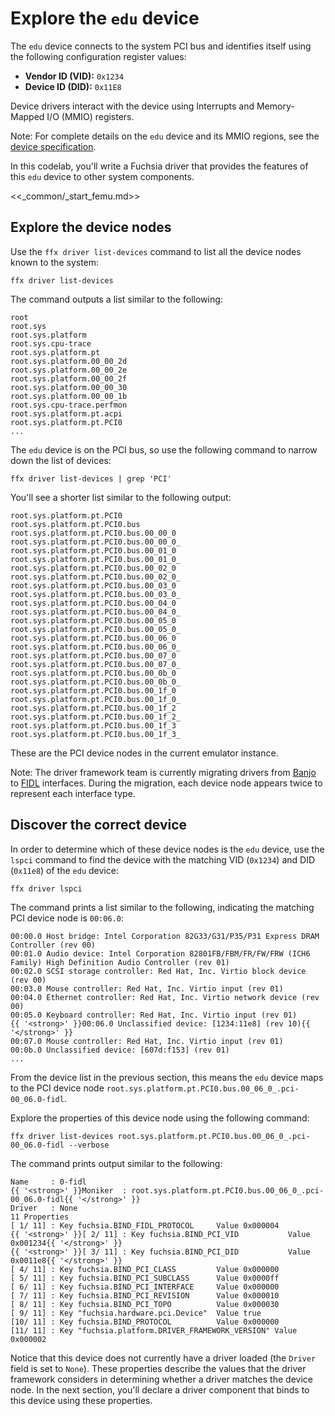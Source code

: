# Explore the `edu` device

The `edu` device connects to the system PCI bus and identifies itself using the
following configuration register values:

*   **Vendor ID (VID):** `0x1234`
*   **Device ID (DID):** `0x11E8`

Device drivers interact with the device using Interrupts and Memory-Mapped I/O
(MMIO) registers.

Note: For complete details on the `edu` device and its MMIO regions, see the
[device specification][edu-device-spec].

In this codelab, you'll write a Fuchsia driver that provides the features of
this `edu` device to other system components.

<<_common/_start_femu.md>>

## Explore the device nodes

Use the `ffx driver list-devices` command to list all the device nodes known to
the system:

```posix-terminal
ffx driver list-devices
```

The command outputs a list similar to the following:

```none {:.devsite-disable-click-to-copy}
root
root.sys
root.sys.platform
root.sys.cpu-trace
root.sys.platform.pt
root.sys.platform.00_00_2d
root.sys.platform.00_00_2e
root.sys.platform.00_00_2f
root.sys.platform.00_00_30
root.sys.platform.00_00_1b
root.sys.cpu-trace.perfmon
root.sys.platform.pt.acpi
root.sys.platform.pt.PCI0
...
```

The `edu` device is on the PCI bus, so use the following command to narrow down
the list of devices:

```posix-terminal
ffx driver list-devices | grep 'PCI'
```

You'll see a shorter list similar to the following output:

```none {:.devsite-disable-click-to-copy}
root.sys.platform.pt.PCI0
root.sys.platform.pt.PCI0.bus
root.sys.platform.pt.PCI0.bus.00_00_0
root.sys.platform.pt.PCI0.bus.00_00_0_
root.sys.platform.pt.PCI0.bus.00_01_0
root.sys.platform.pt.PCI0.bus.00_01_0_
root.sys.platform.pt.PCI0.bus.00_02_0
root.sys.platform.pt.PCI0.bus.00_02_0_
root.sys.platform.pt.PCI0.bus.00_03_0
root.sys.platform.pt.PCI0.bus.00_03_0_
root.sys.platform.pt.PCI0.bus.00_04_0
root.sys.platform.pt.PCI0.bus.00_04_0_
root.sys.platform.pt.PCI0.bus.00_05_0
root.sys.platform.pt.PCI0.bus.00_05_0_
root.sys.platform.pt.PCI0.bus.00_06_0
root.sys.platform.pt.PCI0.bus.00_06_0_
root.sys.platform.pt.PCI0.bus.00_07_0
root.sys.platform.pt.PCI0.bus.00_07_0_
root.sys.platform.pt.PCI0.bus.00_0b_0
root.sys.platform.pt.PCI0.bus.00_0b_0_
root.sys.platform.pt.PCI0.bus.00_1f_0
root.sys.platform.pt.PCI0.bus.00_1f_0_
root.sys.platform.pt.PCI0.bus.00_1f_2
root.sys.platform.pt.PCI0.bus.00_1f_2_
root.sys.platform.pt.PCI0.bus.00_1f_3
root.sys.platform.pt.PCI0.bus.00_1f_3_
```

These are the PCI device nodes in the current emulator instance.

Note: The driver framework team is currently migrating drivers from
[Banjo][drivers-banjo] to [FIDL][drivers-fidl] interfaces. During the migration,
each device node appears twice to represent each interface type.

## Discover the correct device

In order to determine which of these device nodes is the `edu` device, use the
`lspci` command to find the device with the matching VID (`0x1234`) and
DID (`0x11e8`) of the `edu` device:

```posix-terminal
ffx driver lspci
```

The command prints a list similar to the following, indicating the matching PCI
device node is `00:06.0`:

```none {:.devsite-disable-click-to-copy}
00:00.0 Host bridge: Intel Corporation 82G33/G31/P35/P31 Express DRAM Controller (rev 00)
00:01.0 Audio device: Intel Corporation 82801FB/FBM/FR/FW/FRW (ICH6 Family) High Definition Audio Controller (rev 01)
00:02.0 SCSI storage controller: Red Hat, Inc. Virtio block device (rev 00)
00:03.0 Mouse controller: Red Hat, Inc. Virtio input (rev 01)
00:04.0 Ethernet controller: Red Hat, Inc. Virtio network device (rev 00)
00:05.0 Keyboard controller: Red Hat, Inc. Virtio input (rev 01)
{{ '<strong>' }}00:06.0 Unclassified device: [1234:11e8] (rev 10){{ '</strong>' }}
00:07.0 Mouse controller: Red Hat, Inc. Virtio input (rev 01)
00:0b.0 Unclassified device: [607d:f153] (rev 01)
...
```

From the device list in the previous section, this means the `edu` device maps
to the PCI device node `root.sys.platform.pt.PCI0.bus.00_06_0_.pci-00_06.0-fidl`.

Explore the properties of this device node using the following command:

```posix-terminal
ffx driver list-devices root.sys.platform.pt.PCI0.bus.00_06_0_.pci-00_06.0-fidl --verbose
```

The command prints output similar to the following:

```none {:.devsite-disable-click-to-copy}
Name     : 0-fidl
{{ '<strong>' }}Moniker  : root.sys.platform.pt.PCI0.bus.00_06_0_.pci-00_06.0-fidl{{ '</strong>' }}
Driver   : None
11 Properties
[ 1/ 11] : Key fuchsia.BIND_FIDL_PROTOCOL     Value 0x000004
{{ '<strong>' }}[ 2/ 11] : Key fuchsia.BIND_PCI_VID           Value 0x001234{{ '</strong>' }}
{{ '<strong>' }}[ 3/ 11] : Key fuchsia.BIND_PCI_DID           Value 0x0011e8{{ '</strong>' }}
[ 4/ 11] : Key fuchsia.BIND_PCI_CLASS         Value 0x000000
[ 5/ 11] : Key fuchsia.BIND_PCI_SUBCLASS      Value 0x0000ff
[ 6/ 11] : Key fuchsia.BIND_PCI_INTERFACE     Value 0x000000
[ 7/ 11] : Key fuchsia.BIND_PCI_REVISION      Value 0x000010
[ 8/ 11] : Key fuchsia.BIND_PCI_TOPO          Value 0x000030
[ 9/ 11] : Key "fuchsia.hardware.pci.Device"  Value true
[10/ 11] : Key fuchsia.BIND_PROTOCOL          Value 0x000000
[11/ 11] : Key "fuchsia.platform.DRIVER_FRAMEWORK_VERSION" Value 0x000002
```

Notice that this device does not currently have a driver loaded (the `Driver`
field is set to `None`). These properties describe the values that the driver
framework considers in determining whether a driver matches the device node.
In the next section, you'll declare a driver component that binds to this device
using these properties.

<!-- Reference links -->

[drivers-banjo]: /docs/development/drivers/concepts/device_driver_model/banjo.md
[drivers-fidl]: /docs/development/drivers/concepts/device_driver_model/fidl.md
[edu-device-spec]: https://fuchsia.googlesource.com/third_party/qemu/+/refs/heads/main/docs/specs/edu.txt
